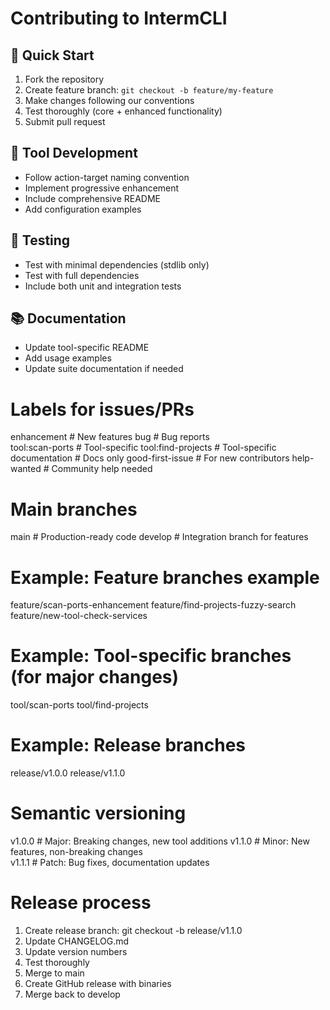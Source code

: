 # Contributing to IntermCLI

## 🚀 Quick Start
1. Fork the repository
2. Create feature branch: `git checkout -b feature/my-feature`
3. Make changes following our conventions
4. Test thoroughly (core + enhanced functionality)
5. Submit pull request

## 🎯 Tool Development
- Follow action-target naming convention
- Implement progressive enhancement
- Include comprehensive README
- Add configuration examples

## 🧪 Testing
- Test with minimal dependencies (stdlib only)
- Test with full dependencies
- Include both unit and integration tests

## 📚 Documentation
- Update tool-specific README
- Add usage examples
- Update suite documentation if needed

# Labels for issues/PRs
enhancement    # New features
bug           # Bug reports  
tool:scan-ports      # Tool-specific
tool:find-projects   # Tool-specific
documentation # Docs only
good-first-issue     # For new contributors
help-wanted   # Community help needed

# Main branches
main           # Production-ready code
develop        # Integration branch for features

# Example: Feature branches example
feature/scan-ports-enhancement
feature/find-projects-fuzzy-search
feature/new-tool-check-services

# Example: Tool-specific branches (for major changes)
tool/scan-ports
tool/find-projects

# Example: Release branches
release/v1.0.0
release/v1.1.0

# Semantic versioning
v1.0.0    # Major: Breaking changes, new tool additions
v1.1.0    # Minor: New features, non-breaking changes  
v1.1.1    # Patch: Bug fixes, documentation updates

# Release process
1. Create release branch: git checkout -b release/v1.1.0
2. Update CHANGELOG.md
3. Update version numbers
4. Test thoroughly
5. Merge to main
6. Create GitHub release with binaries
7. Merge back to develop
